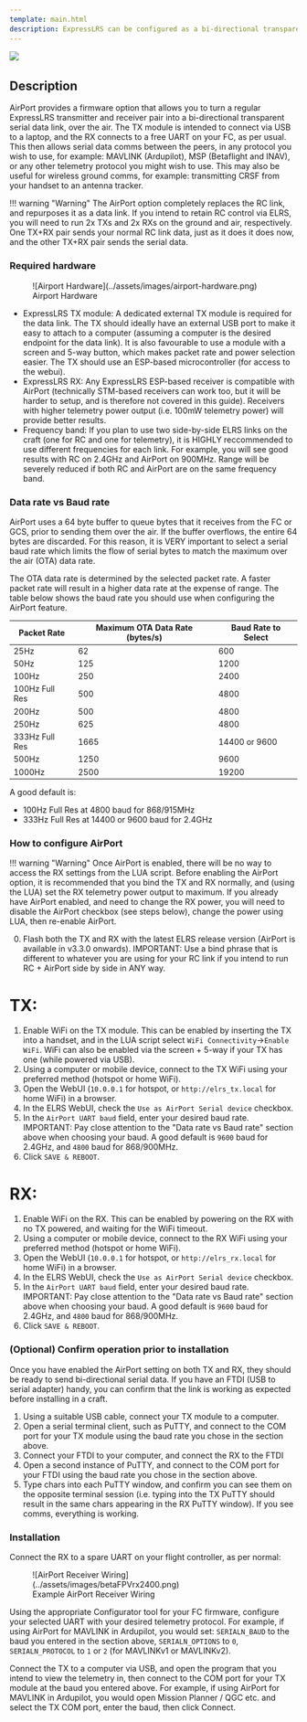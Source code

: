 ```yaml
---
template: main.html
description: ExpressLRS can be configured as a bi-directional transparent serial data link, over the air.
---
```


<img src="https://raw.githubusercontent.com/ExpressLRS/ExpressLRS-Hardware/master/img/software.png">

## Description

AirPort provides a firmware option that allows you to turn a regular ExpressLRS transmitter and receiver pair into a bi-directional transparent serial data link, over the air.
The TX module is intended to connect via USB to a laptop, and the RX connects to a free UART on your FC, as per usual. This then allows serial data comms between the peers, in any protocol you wish to use, for example: MAVLINK (Ardupilot), MSP (Betaflight and INAV), or any other telemetry protocol you might wish to use. This may also be useful for wireless ground comms, for example: transmitting CRSF from your handset to an antenna tracker.

!!! warning "Warning"
    The AirPort option completely replaces the RC link, and repurposes it as a data link. If you intend to retain RC control via ELRS, you will need to run 2x TXs and 2x RXs on the ground and air, respectively. One TX+RX pair sends your normal RC link data, just as it does it does now, and the other TX+RX pair sends the serial data.

### Required hardware

<figure markdown>
![Airport Hardware](../assets/images/airport-hardware.png)
<figcaption>Airport Hardware</figcaption>
</figure>

* ExpressLRS TX module: A dedicated external TX module is required for the data link. The TX should ideally have an external USB port to make it easy to attach to a computer (assuming a computer is the desired endpoint for the data link). It is also favourable to use a module with a screen and 5-way button, which makes packet rate and power selection easier. The TX should use an ESP-based microcontroller (for access to the webui).
* ExpressLRS RX: Any ExpressLRS ESP-based receiver is compatible with AirPort (technically STM-based receivers can work too, but it will be harder to setup, and is therefore not covered in this guide). Receivers with higher telemetry power output (i.e. 100mW telemetry power) will provide better results.
* Frequency band: If you plan to use two side-by-side ELRS links on the craft (one for RC and one for telemetry), it is HIGHLY reccommended to use different frequencies for each link. For example, you will see good results with RC on 2.4GHz and AirPort on 900MHz. Range will be severely reduced if both RC and AirPort are on the same frequency band.

### Data rate vs Baud rate

AirPort uses a 64 byte buffer to queue bytes that it receives from the FC or GCS, prior to sending them over the air. If the buffer overflows, the entire 64 bytes are discarded. For this reason, it is VERY important to select a serial baud rate which limits the flow of serial bytes to match the maximum over the air (OTA) data rate.

The OTA data rate is determined by the selected packet rate. A faster packet rate will result in a higher data rate at the expense of range. The table below shows the baud rate you should use when configuring the AirPort feature.

| Packet Rate | Maximum OTA Data Rate (bytes/s) | Baud Rate to Select |
|---|---|---|
| 25Hz | 62 | 600 |
| 50Hz | 125 | 1200 |
| 100Hz | 250 | 2400 |
| 100Hz Full Res | 500 | 4800 |
| 200Hz | 500 | 4800 |
| 250Hz | 625 | 4800 |
| 333Hz Full Res | 1665 | 14400 or 9600 |
| 500Hz | 1250 | 9600 |
| 1000Hz | 2500 | 19200 |

A good default is:
* 100Hz Full Res at 4800 baud for 868/915MHz
* 333Hz Full Res at 14400 or 9600 baud for 2.4GHz

### How to configure AirPort

!!! warning "Warning"
    Once AirPort is enabled, there will be no way to access the RX settings from the LUA script. Before enabling the AirPort option, it is recommended that you bind the TX and RX normally, and (using the LUA) set the RX telemetry power output to maximum. If you already have AirPort enabled, and need to change the RX power, you will need to disable the AirPort checkbox (see steps below), change the power using LUA, then re-enable AirPort.

0. Flash both the TX and RX with the latest ELRS release version (AirPort is available in v3.3.0 onwards). IMPORTANT: Use a bind phrase that is different to whatever you are using for your RC link if you intend to run RC + AirPort side by side in ANY way.

# TX:
1. Enable WiFi on the TX module. This can be enabled by inserting the TX into a handset, and in the LUA script select `WiFi Connectivity`->`Enable WiFi`. WiFi can also be enabled via the screen + 5-way if your TX has one (while powered via USB).
2. Using a computer or mobile device, connect to the TX WiFi using your preferred method (hotspot or home WiFi).
3. Open the WebUI (`10.0.0.1` for hotspot, or `http://elrs_tx.local` for home WiFi) in a browser.
4. In the ELRS WebUI, check the `Use as AirPort Serial device` checkbox.
5. In the `AirPort UART baud` field, enter your desired baud rate. IMPORTANT: Pay close attention to the "Data rate vs Baud rate" section above when choosing your baud. A good default is `9600` baud for 2.4GHz, and `4800` baud for 868/900MHz.
6. Click `SAVE & REBOOT`.

# RX:
1. Enable WiFi on the RX. This can be enabled by powering on the RX with no TX powered, and waiting for the WiFi timeout.
2. Using a computer or mobile device, connect to the RX WiFi using your preferred method (hotspot or home WiFi).
3. Open the WebUI (`10.0.0.1` for hotspot, or `http://elrs_rx.local` for home WiFi) in a browser.
4. In the ELRS WebUI, check the `Use as AirPort Serial device` checkbox.
5. In the `AirPort UART baud` field, enter your desired baud rate. IMPORTANT: Pay close attention to the "Data rate vs Baud rate" section above when choosing your baud. A good default is `9600` baud for 2.4GHz, and `4800` baud for 868/900MHz.
6. Click `SAVE & REBOOT`.

### (Optional) Confirm operation prior to installation

Once you have enabled the AirPort setting on both TX and RX, they should be ready to send bi-directional serial data. If you have an FTDI (USB to serial adapter) handy, you can confirm that the link is working as expected before installing in a craft.

1. Using a suitable USB cable, connect your TX module to a computer.
2. Open a serial terminal client, such as PuTTY, and connect to the COM port for your TX module using the baud rate you chose in the section above.
3. Connect your FTDI to your computer, and connect the RX to the FTDI
4. Open a second instance of PuTTY, and connect to the COM port for your FTDI using the baud rate you chose in the section above.
5. Type chars into each PuTTY window, and confirm you can see them on the opposite terminal session (i.e. typing into the TX PuTTY should result in the same chars appearing in the RX PuTTY window). If you see comms, everything is working.

### Installation

Connect the RX to a spare UART on your flight controller, as per normal:

<figure markdown>
![AirPort Receiver Wiring](../assets/images/betaFPVrx2400.png)
<figcaption>Example AirPort Receiver Wiring</figcaption>
</figure>

Using the appropriate Configurator tool for your FC firmware, configure your selected UART with your desired telemetry protocol. For example, if using AirPort for MAVLINK in Ardupilot, you would set:
`SERIALN_BAUD` to the baud you entered in the section above,
`SERIALN_OPTIONS` to `0`,
`SERIALN_PROTOCOL` to `1` or `2` (for MAVLINKv1 or MAVLINKv2).

Connect the TX to a computer via USB, and open the program that you intend to view the telemetry in, then connect to the COM port for your TX module at the baud you entered above. For example, if using AirPort for MAVLINK in Ardupilot, you would open Mission Planner / QGC etc. and select the TX COM port, enter the baud, then click Connect.
